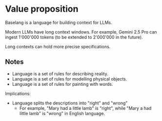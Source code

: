 # Value proposition

Baselang is a language for building context for LLMs.

Modern LLMs have long context windows. For example, Gemini 2.5 Pro can ingest 1'000'000 tokens (to be extended to 2'000'000 in the future).

Long contexts can hold more precise specifications.

## Notes

* Language is a set of rules for describing reality.
* Language is a set of rules for modelling physical objects.
* Language is a set of rules for painting with words.

Implications:

* Language splits the descriptions into "right" and "wrong"
  * For example, "Mary had a little lamb" is "right", while "Mary a had little lamb" is "wrong" in English language.
